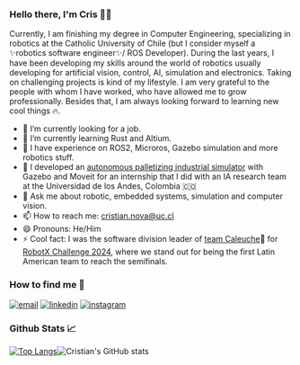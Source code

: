 ### Hello there,  I'm Cris 👋😁

Currently, I am finishing my degree in Computer Engineering, specializing in robotics at the Catholic University of Chile (but I consider myself a ✨robotics software engineer✨/ ROS Developer).
During the last years, I have been developing my skills around the world of robotics usually developing for artificial vision, control, AI, simulation and electronics. Taking on challenging projects is kind of my lifestyle. I am very grateful to the people with whom I have worked, who have allowed me to grow professionally. Besides that, I am always looking forward to learning new cool things 🔥.

<!--
**MonkyDCristian/MonkyDCristian** is a ✨ _special_ ✨ repository because its `README.md` (this file) appears on your GitHub profile.

Here are some ideas to get you started:

- 🔭 I’m currently working on ...
- 🌱 I’m currently learning ...
- 👯 I’m looking to collaborate on ...
- 🤔 I’m looking for help with ...
- 💬 Ask me about ...
- 📫 How to reach me: ...
- 😄 Pronouns: ...
- ⚡ Fun fact: ...
-->

- 🔭 I’m currently looking for a job.
- 🌱 I’m currently learning Rust and Altium.
- 🤔 I have experience on ROS2, Microros, Gazebo simulation and more robotics stuff.
- 🤖 I developed an [autonomous palletizing industrial simulator](https://github.com/MonkyDCristian/SEMA_Sim) with Gazebo and Moveit for an internship that I did with an IA research team at the Universidad de los Andes, Colombia 🇨🇴
- 💬 Ask me about robotic, embedded systems, simulation and computer vision.
- 📫 How to reach me: cristian.nova@uc.cl
- 😄 Pronouns: He/Him
- ⚡ Cool fact: I was the software division leader of [team Caleuche](https://www.instagram.com/caleuche_robotx)🦾 for [RobotX Challenge 2024](https://robotx.org/), where we stand out for being the first Latin American team to reach the semifinals.

### How to find me 👀

[![email](https://img.shields.io/badge/email%20me-D14836?style=for-the-badge&logo=gmail&logoColor=white)](mailto:cristian.nova@uc.cl)
[![linkedin](https://img.shields.io/badge/visit%20my%20LinkedIn-0077B5?style=for-the-badge&logo=linkedin&logoColor=white)](https://www.linkedin.com/in/cristian-nova-33b53723a)
[![instagram](https://img.shields.io/badge/Follow%20my%20instagram-E4405F?style=for-the-badge&logo=instagram&logoColor=white)](https://www.instagram.com/cristiannovasantoya/)

### Github Stats 📈

[![Top Langs](https://github-readme-stats.vercel.app/api/top-langs/?username=MonkyDCristian&layout=compact&line_height=20&card_width=250)](https://github.com/anuraghazra/github-readme-stats)![Cristian's GitHub stats](https://github-readme-stats.vercel.app/api?username=MonkyDCristian&show_icons=true&theme=default&line_height=20&card_width=200)


